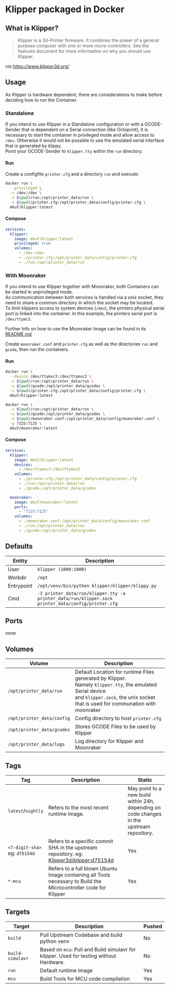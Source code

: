 # Klipper packaged in Docker
## What is Klipper?

>Klipper is a 3d-Printer firmware. It combines the power of a general purpose computer with one or more micro-controllers. See the features document for more information on why you should use Klipper.

_via https://www.klipper3d.org/_

## Usage
As Klipper is hardware dependent, there are considerations to make before deciding how to run the Container.  
### Standalone
If you intend to use Klipper in a Standalone configuration or with a GCODE-Sender that is dependent on a Serial connection (like Octoprint), it is necessary to start the container in privileged mode and allow access to `/dev`. Otherwise it would not be possible to use the emulated serial interface that is generated by klippy.  
Point your GCODE-Sender to `klipper.tty` within the `run` directory.

#### Run
Create a configfile `printer.cfg` and a directory `run` and execute:
```bash
docker run \
  --privileged \
  -v /dev:/dev \
  -v $(pwd)/run:/opt/printer_data/run \
  -v $(pwd)/printer.cfg:/opt/printer_data/config/printer.cfg \
  mkuf/klipper:latest
```

#### Compose
```yaml
services:
  klipper:
    image: mkuf/klipper:latest
    privileged: true
    volumes:
      - /dev:/dev
      - ./printer.cfg:/opt/printer_data/config/printer.cfg
      - ./run:/opt/printer_data/run
```

### With Moonraker
If you intend to use Klipper together with Moonraker, both Containers can be started in unprivileged mode.  
As communication between both services is handled via a unix socket, they need to share a common directory in which the socket may be located.  
To limit klippers access to system devices (`/dev`), the printers physical serial port is linked into the container. In this example, the printers serial port is `/dev/ttymc3`.

Further Info on how to use the Moonraker Image can be found in its [README.md](../moonraker/README.md)

Create `moonraker.conf` and `printer.cfg` as well as the directories `run` and `gcode`, then run the containers.

#### Run
```bash
docker run \
  --device /dev/ttymxc3:/dev/ttymxc3 \
  -v $(pwd)/run:/opt/printer_data/run \
  -v $(pwd)/gcode:/opt/printer_data/gcodes \
  -v $(pwd)/printer.cfg:/opt/printer_data/config/printer.cfg \
  mkuf/klipper:latest

docker run \
  -v $(pwd)/run:/opt/printer_data/run \
  -v $(pwd)/gcode:/opt/printer_data/gcodes \
  -v $(pwd)/moonraker.conf:/opt/printer_data/config/moonraker.conf \
  -p 7125:7125 \
  mkuf/moonraker:latest
```

#### Compose
```yaml
services:
  klipper:
    image: mkuf/klipper:latest
    devices:
      - /dev/ttymxc3:/dev/ttymxc3
    volumes:
      - ./printer.cfg:/opt/printer_data/config/printer.cfg
      - ./run:/opt/printer_data/run
      - ./gcode:/opt/printer_data/gcodes

  moonraker:
    image: mkuf/moonraker:latest
    ports:
      - "7125:7125"
    volumes:
      - ./moonraker.conf:/opt/printer_data/config/moonraker.conf
      - ./run:/opt/printer_data/run
      - ./gcode:/opt/printer_data/gcodes
```

## Defaults
|Entity|Description|
|---|---|
|User| `klipper (1000:1000)` |
|Workdir|`/opt`|
|Entrypoint|`/opt/venv/bin/python klipper/klipper/klippy.py`|
|Cmd|`-I printer_data/run/klipper.tty -a printer_data/run/klipper.sock printer_data/config/printer.cfg`|

## Ports
none

## Volumes
|Volume|Description|
|---|---|
|`/opt/printer_data/run`| Default Location for runtime Files generated by Klipper. <br>Namely `klipper.tty`, the emulated Serial device <br>and `klipper.sock`, the unix socket that is used for communation with moonraker |
|`/opt/printer_data/config`|Config directory to host `printer.cfg`|
|`/opt/printer_data/gcodes`|Stores GCODE Files to be used by Klipper|
|`/opt/printer_data/logs`|Log directory for Klipper and Moonraker|

## Tags
|Tag|Description|Static|
|---|---|---|
|`latest`/`nightly`|Refers to the most recent runtime Image.|May point to a new build within 24h, depending on code changes in the upstream repository.|
|`<7-digit-sha>` <br>eg: `d75154d`|Refers to a specific commit SHA in the upstream repository. eg: [Klipper3d/klipper:d75154d](https://github.com/Klipper3d/klipper/commit/d75154d695efb1338cbfff061d226c4f384d127b)|Yes|
|`*-mcu`|Refers to a full blown Ubuntu Image containing all Tools necessary to Build the Microcontroller code for Klipper|Yes|

## Targets
|Target|Description|Pushed|
|---|---|---|
|`build`|Pull Upstream Codebase and build python venv|No|
|`build-simulavr`|Based on `mcu`: Pull and Build simulavr for klipper. Used for testing without Hardware.|No|
|`run`|Default runtime Image|Yes|
|`mcu`|Build Tools for MCU code compilation|Yes|
